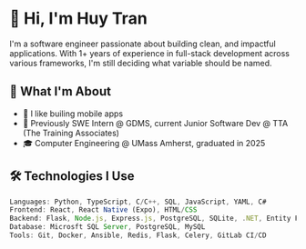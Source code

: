 # 👋 Hi, I'm Huy Tran

I'm a software engineer passionate about building clean, and impactful applications. With 1+ years of experience in full-stack development across various frameworks, I'm still deciding what variable should be named.

## 🧠 What I'm About

- 📱 I like builing mobile apps
- 🚀 Previously SWE Intern @ GDMS, current Junior Software Dev @ TTA (The Training Associates)
- 🎓 Computer Engineering @ UMass Amherst, graduated in 2025

## 🛠️ Technologies I Use

```ts
Languages: Python, TypeScript, C/C++, SQL, JavaScript, YAML, C#
Frontend: React, React Native (Expo), HTML/CSS
Backend: Flask, Node.js, Express.js, PostgreSQL, SQLite, .NET, Entity Framework
Database: Microsft SQL Server, PostgreSQL, MySQL
Tools: Git, Docker, Ansible, Redis, Flask, Celery, GitLab CI/CD
